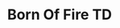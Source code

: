 ---
title: Born Of Fire TD
developer: Piron Games
image: BornOfFireTD.jpg
link: http://www.pirongames.com/born-of-fire-td/
html5: http://www.pirongames.com/born-of-fire-td/
---